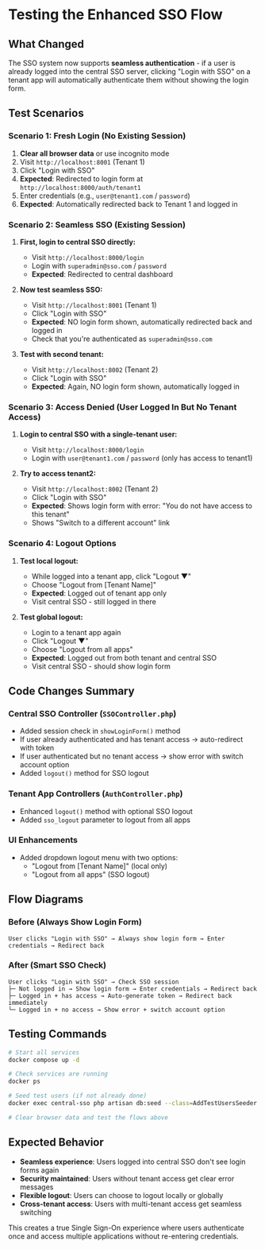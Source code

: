 # Testing the Enhanced SSO Flow

## What Changed

The SSO system now supports **seamless authentication** - if a user is already logged into the central SSO server, clicking "Login with SSO" on a tenant app will automatically authenticate them without showing the login form.

## Test Scenarios

### Scenario 1: Fresh Login (No Existing Session)

1. **Clear all browser data** or use incognito mode
2. Visit `http://localhost:8001` (Tenant 1)
3. Click "Login with SSO"
4. **Expected**: Redirected to login form at `http://localhost:8000/auth/tenant1`
5. Enter credentials (e.g., `user@tenant1.com` / `password`)
6. **Expected**: Automatically redirected back to Tenant 1 and logged in

### Scenario 2: Seamless SSO (Existing Session)

1. **First, login to central SSO directly:**
   - Visit `http://localhost:8000/login`
   - Login with `superadmin@sso.com` / `password`
   - **Expected**: Redirected to central dashboard

2. **Now test seamless SSO:**
   - Visit `http://localhost:8001` (Tenant 1)
   - Click "Login with SSO"
   - **Expected**: NO login form shown, automatically redirected back and logged in
   - Check that you're authenticated as `superadmin@sso.com`

3. **Test with second tenant:**
   - Visit `http://localhost:8002` (Tenant 2)
   - Click "Login with SSO"
   - **Expected**: Again, NO login form shown, automatically logged in

### Scenario 3: Access Denied (User Logged In But No Tenant Access)

1. **Login to central SSO with a single-tenant user:**
   - Visit `http://localhost:8000/login`
   - Login with `user@tenant1.com` / `password` (only has access to tenant1)

2. **Try to access tenant2:**
   - Visit `http://localhost:8002` (Tenant 2)
   - Click "Login with SSO"
   - **Expected**: Shows login form with error: "You do not have access to this tenant"
   - Shows "Switch to a different account" link

### Scenario 4: Logout Options

1. **Test local logout:**
   - While logged into a tenant app, click "Logout ▼"
   - Choose "Logout from [Tenant Name]"
   - **Expected**: Logged out of tenant app only
   - Visit central SSO - still logged in there

2. **Test global logout:**
   - Login to a tenant app again
   - Click "Logout ▼"
   - Choose "Logout from all apps"
   - **Expected**: Logged out from both tenant and central SSO
   - Visit central SSO - should show login form

## Code Changes Summary

### Central SSO Controller (`SSOController.php`)
- Added session check in `showLoginForm()` method
- If user already authenticated and has tenant access → auto-redirect with token
- If user authenticated but no tenant access → show error with switch account option
- Added `logout()` method for SSO logout

### Tenant App Controllers (`AuthController.php`)
- Enhanced `logout()` method with optional SSO logout
- Added `sso_logout` parameter to logout from all apps

### UI Enhancements
- Added dropdown logout menu with two options:
  - "Logout from [Tenant Name]" (local only)
  - "Logout from all apps" (SSO logout)

## Flow Diagrams

### Before (Always Show Login Form)
```
User clicks "Login with SSO" → Always show login form → Enter credentials → Redirect back
```

### After (Smart SSO Check)
```
User clicks "Login with SSO" → Check SSO session
├─ Not logged in → Show login form → Enter credentials → Redirect back
├─ Logged in + has access → Auto-generate token → Redirect back immediately
└─ Logged in + no access → Show error + switch account option
```

## Testing Commands

```bash
# Start all services
docker compose up -d

# Check services are running
docker ps

# Seed test users (if not already done)
docker exec central-sso php artisan db:seed --class=AddTestUsersSeeder

# Clear browser data and test the flows above
```

## Expected Behavior

- **Seamless experience**: Users logged into central SSO don't see login forms again
- **Security maintained**: Users without tenant access get clear error messages
- **Flexible logout**: Users can choose to logout locally or globally
- **Cross-tenant access**: Users with multi-tenant access get seamless switching

This creates a true Single Sign-On experience where users authenticate once and access multiple applications without re-entering credentials.
